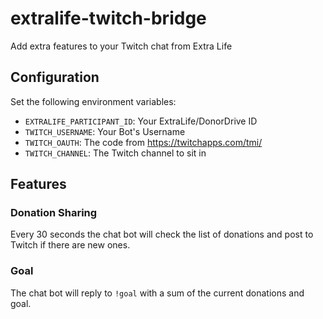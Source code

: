 # extralife-twitch-bridge
Add extra features to your Twitch chat from Extra Life

## Configuration

Set the following environment variables:

- `EXTRALIFE_PARTICIPANT_ID`: Your ExtraLife/DonorDrive ID
- `TWITCH_USERNAME`: Your Bot's Username
- `TWITCH_OAUTH`: The code from https://twitchapps.com/tmi/
- `TWITCH_CHANNEL`: The Twitch channel to sit in

## Features

### Donation Sharing

Every 30 seconds the chat bot will check the list of donations and post to Twitch if there are new ones.

### Goal

The chat bot will reply to `!goal` with a sum of the current donations and goal.